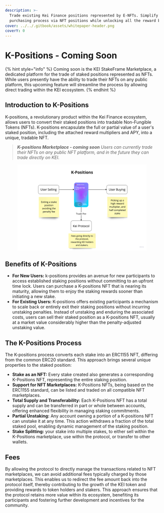 ```yaml
---
description: >-
  Trade existing Kei Finance positions represented by E-NFTs. Simplify the
  purchasing process via NFT positions while unlocking all the reward benefits.
cover: ../../.gitbook/assets/whitepaper-header.png
coverY: 0
---
```


# K-Positions - Coming Soon

{% hint style="info" %}
Coming soon is the KEI StakeFrame Marketplace, a dedicated platform for the trade of staked positions represented as NFTs. While users presently have the ability to trade their NFTs on any public platform, this upcoming feature will streamline the process by allowing direct trading within the KEI ecosystem.
{% endhint %}

## **Introduction to K-Positions**

K-positions, a revolutionary product within the Kei Finance ecosystem, allows users to convert their staked positions into tradable Non-Fungible Tokens (NFTs). K-positions encapsulate the full or partial value of a user's staked position, including the attached reward multipliers and APY, into a unique, tradable NFT.

> _**K-positions Marketplace - coming soon** Users can currently trade their NFTs on any public NFT platform, and in the future they can trade directly on KEI._

<figure><img src="../../.gitbook/assets/image (5).png" alt=""><figcaption></figcaption></figure>

## **Benefits of K-Positions**

* **For New Users:** k-positions provides an avenue for new participants to access established staking positions without committing to an upfront time lock. Users can purchase a K-positions NFT that is nearing its maturity, allowing them to enjoy the staking rewards sooner than initiating a new stake.
* **For Existing Users:** K-positions offers existing participants a mechanism to scale back or entirely exit their staking positions without incurring unstaking penalties. Instead of unstaking and enduring the associated costs, users can sell their staked position as a K-positions NFT, usually at a market value considerably higher than the penalty-adjusted unstaking value.

## **The K-Positions Process**

The K-positions process converts each stake into an ERC1155 NFT, differing from the common ERC20 standard. This approach brings several unique properties to the staked position:

* **Stake as an NFT:** Every stake created also generates a corresponding K-Positions NFT, representing the entire staking position.
* **Support for NFT Marketplaces:** K-Positions NFTs, being based on the ERC1155 standard, can be listed and traded on all compatible NFT marketplaces.
* **Total Supply and Transferability:** Each K-Positions NFT has a total supply and can be transferred in part or whole between accounts, offering enhanced flexibility in managing staking commitments.
* **Partial Unstaking:** Any account owning a portion of a K-positions NFT can unstake it at any time. This action withdraws a fraction of the total staked pool, enabling dynamic management of the staking position.
* **Stake Splitting:** your stake into multiple stakes, to either sell within the K-Positions marketplace, use within the protocol, or transfer to other wallets.

## Fees

By allowing the protocol to directly manage the transactions related to NFT marketplaces, we can avoid additional fees typically charged by those marketplaces. This enables us to redirect the fee amount back into the protocol itself, thereby contributing to the growth of the KEI token and providing rewards to token holders and stakers. This approach ensures that the protocol retains more value within its ecosystem, benefiting its participants and fostering further development and incentives for the community.

